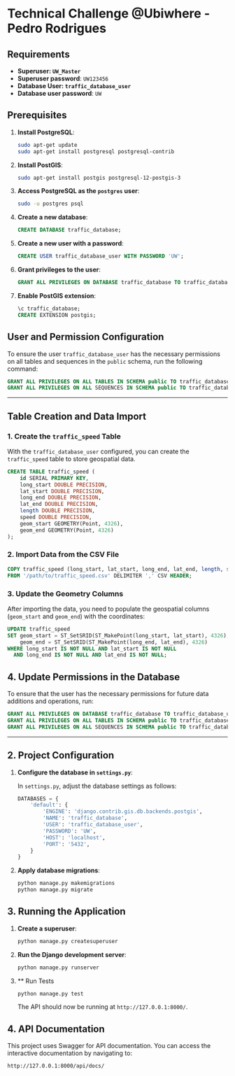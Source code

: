 
# Technical Challenge @Ubiwhere - Pedro Rodrigues

## Requirements
- **Superuser: `UW_Master`**
- **Superuser password**: `UW123456`
- **Database User: `traffic_database_user`**
- **Database user password**: `UW`


## Prerequisites

1. **Install PostgreSQL**:

   ```bash
   sudo apt-get update
   sudo apt-get install postgresql postgresql-contrib
   ```

2. **Install PostGIS**:

   ```bash
   sudo apt-get install postgis postgresql-12-postgis-3
   ```

3. **Access PostgreSQL as the `postgres` user**:

   ```bash
   sudo -u postgres psql
   ```

4. **Create a new database**:

   ```sql
   CREATE DATABASE traffic_database;
   ```

5. **Create a new user with a password**:

   ```sql
   CREATE USER traffic_database_user WITH PASSWORD 'UW';
   ```

6. **Grant privileges to the user**:

   ```sql
   GRANT ALL PRIVILEGES ON DATABASE traffic_database TO traffic_database_user;
   ```

7. **Enable PostGIS extension**:

   ```sql
   \c traffic_database;
   CREATE EXTENSION postgis;
   ```

## User and Permission Configuration


To ensure the user `traffic_database_user` has the necessary permissions on all tables and sequences in the `public` schema, run the following command:

```sql
GRANT ALL PRIVILEGES ON ALL TABLES IN SCHEMA public TO traffic_database_user;
GRANT ALL PRIVILEGES ON ALL SEQUENCES IN SCHEMA public TO traffic_database_user;
```

---

## Table Creation and Data Import

### 1. Create the `traffic_speed` Table

With the `traffic_database_user` configured, you can create the `traffic_speed` table to store geospatial data.

```sql
CREATE TABLE traffic_speed (
    id SERIAL PRIMARY KEY,
    long_start DOUBLE PRECISION,
    lat_start DOUBLE PRECISION,
    long_end DOUBLE PRECISION,
    lat_end DOUBLE PRECISION,
    length DOUBLE PRECISION,
    speed DOUBLE PRECISION,
    geom_start GEOMETRY(Point, 4326),
    geom_end GEOMETRY(Point, 4326)
);
```
### 2. Import Data from the CSV File

```sql
COPY traffic_speed (long_start, lat_start, long_end, lat_end, length, speed)
FROM '/path/to/traffic_speed.csv' DELIMITER ',' CSV HEADER;
```


### 3. Update the Geometry Columns

After importing the data, you need to populate the geospatial columns (`geom_start` and `geom_end`) with the coordinates:

```sql
UPDATE traffic_speed
SET geom_start = ST_SetSRID(ST_MakePoint(long_start, lat_start), 4326),
    geom_end = ST_SetSRID(ST_MakePoint(long_end, lat_end), 4326)
WHERE long_start IS NOT NULL AND lat_start IS NOT NULL 
  AND long_end IS NOT NULL AND lat_end IS NOT NULL;
```

## 4. Update Permissions in the Database

To ensure that the user has the necessary permissions for future data additions and operations, run:

```sql
GRANT ALL PRIVILEGES ON DATABASE traffic_database TO traffic_database_user;
GRANT ALL PRIVILEGES ON ALL TABLES IN SCHEMA public TO traffic_database_user;
GRANT ALL PRIVILEGES ON ALL SEQUENCES IN SCHEMA public TO traffic_database_user;
```

---
## 2. Project Configuration


1. **Configure the database in `settings.py`**:

   In `settings.py`, adjust the database settings as follows:

   ```python
   DATABASES = {
       'default': {
           'ENGINE': 'django.contrib.gis.db.backends.postgis',
           'NAME': 'traffic_database',
           'USER': 'traffic_database_user',
           'PASSWORD': 'UW',
           'HOST': 'localhost',
           'PORT': '5432',
       }
   }
   ```

2. **Apply database migrations**:

   ```bash
   python manage.py makemigrations
   python manage.py migrate
   ```

## 3. Running the Application

1. **Create a superuser**:

   ```bash
   python manage.py createsuperuser
   ```

2. **Run the Django development server**:

   ```bash
   python manage.py runserver
   ```
3. ** Run Tests
    ```bash
   python manage.py test
   ```
   
   The API should now be running at `http://127.0.0.1:8000/`.

## 4. API Documentation

This project uses Swagger for API documentation. You can access the interactive documentation by navigating to:

```
http://127.0.0.1:8000/api/docs/
```
